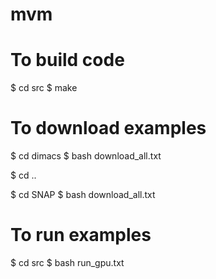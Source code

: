 # mvm
# To build code
$ cd src
$ make

# To download examples
$ cd dimacs
$ bash download_all.txt

$ cd ..

$ cd SNAP
$ bash download_all.txt

# To run examples
$ cd src
$ bash run_gpu.txt
